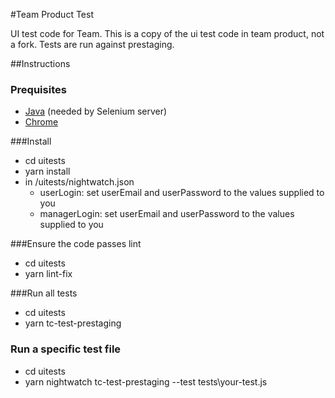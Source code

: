 #Team Product Test

UI test code for Team. This is a copy of the ui test code in team product, not a fork. Tests are run against prestaging.

##Instructions

### Prequisites

* [Java](https://www.java.com) (needed by Selenium server)
* [Chrome](https://www.google.com/chrome)

###Install

* cd uitests
* yarn install
* in /uitests/nightwatch.json
	* userLogin: set userEmail and userPassword to the values supplied to you
	* managerLogin: set userEmail and userPassword to the values supplied to you

###Ensure the code passes lint

* cd uitests
* yarn lint-fix

###Run all tests

* cd uitests
* yarn tc-test-prestaging

### Run a specific test file

* cd uitests
* yarn nightwatch tc-test-prestaging --test tests\your-test.js


